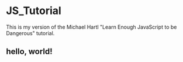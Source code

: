 # JS_Tutorial

This is my version of the Michael Hartl "Learn Enough JavaScript to be Dangerous" tutorial.

## hello, world!